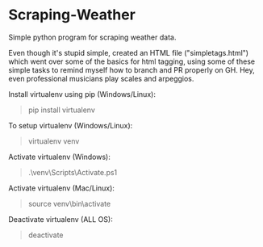# Scraping-Weather

Simple python program for scraping weather data.

Even though it's stupid simple, created an HTML file ("simpletags.html") which went over some of the basics for html tagging, using some of these simple tasks to remind myself how to branch and PR properly on GH. Hey, even professional musicians play scales and arpeggios.

Install virtualenv using pip (Windows/Linux):

> pip install virtualenv

To setup virtualenv (Windows/Linux):

> virtualenv venv

Activate virtualenv (Windows):

> .\venv\Scripts\Activate.ps1

Activate virtualenv (Mac/Linux):

> source venv\bin\activate

Deactivate virtualenv (ALL OS):

> deactivate